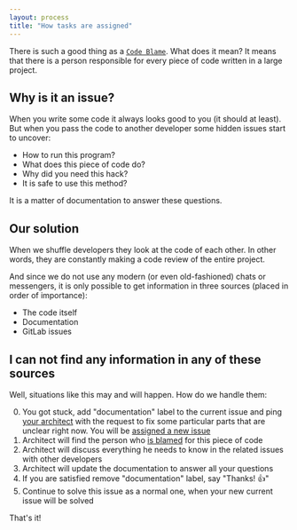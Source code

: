 ```yaml
---
layout: process
title: "How tasks are assigned"
---
```


There is such a good thing as a [`Code Blame`](https://dzone.com/articles/git-guilt-blame-and-code-review).
What does it mean?
It means that there is a person responsible for every piece of code written in a large project.


## Why is it an issue?

When you write some code it always looks good to you (it should at least).
But when you pass the code to another developer some hidden issues start to uncover:

- How to run this program?
- What does this piece of code do?
- Why did you need this hack?
- It is safe to use this method?

It is a matter of documentation to answer these questions.


## Our solution

When we shuffle developers they look at the code of each other.
In other words, they are constantly making a code review of the entire project.

And since we do not use any modern (or even old-fashioned) chats or messengers, it is only possible to get information in three sources (placed in order of importance):

- The code itself
- Documentation
- GitLab issues


## I can not find any information in any of these sources

Well, situations like this may and will happen. How do we handle them:

0. You got stuck, add "documentation" label to the current issue and ping [your architect](https://wemake.services/meta/rsdp/roles-and-responsibilities) with the request to fix some particular parts that are unclear right now. You will be [assigned a new issue](https://wemake.services/meta/rsdp/how-tasks-are-assigned)
1. Architect will find the person who [is blamed](https://gitlab.com/gitlab-org/gitlab_git/blame/master/README.md) for this piece of code
2. Architect will discuss everything he needs to know in the related issues with other developers
3. Architect will update the documentation to answer all your questions
4. If you are satisfied remove "documentation" label, say "Thanks! 👍"
5. Continue to solve this issue as a normal one, when your new current issue will be solved

That's it!
